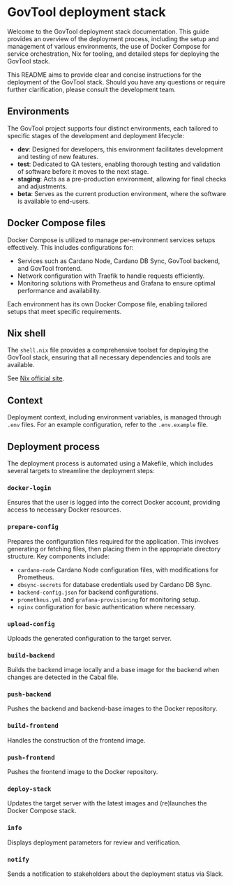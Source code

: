 # GovTool deployment stack

Welcome to the GovTool deployment stack documentation. This guide provides an
overview of the deployment process, including the setup and management of
various environments, the use of Docker Compose for service orchestration, Nix
for tooling, and detailed steps for deploying the GovTool stack.

This README aims to provide clear and concise instructions for the deployment of
the GovTool stack. Should you have any questions or require further
clarification, please consult the development team.

## Environments

The GovTool project supports four distinct environments, each tailored to
specific stages of the development and deployment lifecycle:

- **dev**: Designed for developers, this environment facilitates development and
  testing of new features.
- **test**: Dedicated to QA testers, enabling thorough testing and validation of
  software before it moves to the next stage.
- **staging**: Acts as a pre-production environment, allowing for final checks
  and adjustments.
- **beta**: Serves as the current production environment, where the software is
  available to end-users.

## Docker Compose files

Docker Compose is utilized to manage per-environment services setups
effectively. This includes configurations for:

- Services such as Cardano Node, Cardano DB Sync, GovTool backend, and GovTool
  frontend.
- Network configuration with Traefik to handle requests efficiently.
- Monitoring solutions with Prometheus and Grafana to ensure optimal performance
  and availability.

Each environment has its own Docker Compose file, enabling tailored setups that
meet specific requirements.

## Nix shell

The `shell.nix` file provides a comprehensive toolset for deploying the GovTool
stack, ensuring that all necessary dependencies and tools are available.

See [Nix official site](https://nixos.org/).

## Context

Deployment context, including environment variables, is managed through `.env`
files. For an example configuration, refer to the `.env.example` file.

## Deployment process

The deployment process is automated using a Makefile, which includes several
targets to streamline the deployment steps:

### `docker-login`

Ensures that the user is logged into the correct Docker account, providing
access to necessary Docker resources.

### `prepare-config`

Prepares the configuration files required for the application. This involves
generating or fetching files, then placing them in the appropriate directory
structure. Key components include:

- `cardano-node` Cardano Node configuration files, with modifications for
  Prometheus.
- `dbsync-secrets` for database credentials used by Cardano DB Sync.
- `backend-config.json` for backend configurations.
- `prometheus.yml` and `grafana-provisioning` for monitoring setup.
- `nginx` configuration for basic authentication where necessary.

### `upload-config`

Uploads the generated configuration to the target server.

### `build-backend`

Builds the backend image locally and a base image for the backend when changes
are detected in the Cabal file.

### `push-backend`

Pushes the backend and backend-base images to the Docker repository.

### `build-frontend`

Handles the construction of the frontend image.

### `push-frontend`

Pushes the frontend image to the Docker repository.

### `deploy-stack`

Updates the target server with the latest images and (re)launches the Docker
Compose stack.

### `info`

Displays deployment parameters for review and verification.

### `notify`

Sends a notification to stakeholders about the deployment status via Slack.
